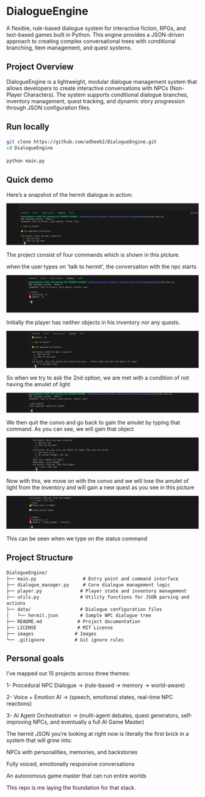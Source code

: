 # DialogueEngine

A flexible, rule-based dialogue system for interactive fiction, RPGs, and text-based games built in Python. This engine provides a JSON-driven approach to creating complex conversational trees with conditional branching, item management, and quest systems.

## Project Overview

DialogueEngine is a lightweight, modular dialogue management system that allows developers to create interactive conversations with NPCs (Non-Player Characters). The system supports conditional dialogue branches, inventory management, quest tracking, and dynamic story progression through JSON configuration files.

## Run locally

```bash
git clone https://github.com/adheeb2/DialogueEngine.git
cd DialogueEngine

python main.py
```

## Quick demo

Here’s a snapshot of the hermit dialogue in action:

![Rule-based NPC Dialogue System  Demo](images/hermit1.png)

The project consist of four commands which is shown in this picture.

when the user types on 'talk to hermit', the conversation with the npc starts

![Rule-based NPC Dialogue System  Demo](images/hermit2.png)

Initially the player has neither objects in his inventory nor any quests.

![Rule-based NPC Dialogue System  Demo](images/hermit3.png)

So when we try to ask the 2nd option, we are met with a condition of not having the amulet of light

![Rule-based NPC Dialogue System  Demo](images/hermit4.png)

We then quit the convo and go back to gain the amulet by typing that command. As you can see, we will gain that object

![Rule-based NPC Dialogue System  Demo](images/hermit5.png)

Now with this, we move on with the convo and we will lose the amulet of light from the inventory and will gain a new quest as you see in this picture

![Rule-based NPC Dialogue System  Demo](images/hermit6.png)

This can be seen when we type on the status command

## Project Structure

```
DialogueEngine/
├── main.py                 # Entry point and command interface
├── dialogue_manager.py     # Core dialogue management logic
├── player.py              # Player state and inventory management
├── utils.py               # Utility functions for JSON parsing and actions
├── data/                  # Dialogue configuration files
│   └── hermit.json        # Sample NPC dialogue tree
├── README.md             # Project documentation
├── LICENSE               # MIT License
├── images               # Images
└── .gitignore           # Git ignore rules
```

## Personal goals

I’ve mapped out 15 projects across three themes:

1- Procedural NPC Dialogue → (rule-based → memory → world-aware)

2- Voice + Emotion AI → (speech, emotional states, real-time NPC reactions)

3- AI Agent Orchestration → (multi-agent debates, quest generators, self-improving NPCs, and eventually a full AI Game Master)

The hermit JSON you’re looking at right now is literally the first brick in a system that will grow into:

NPCs with personalities, memories, and backstories

Fully voiced, emotionally responsive conversations

An autonomous game master that can run entire worlds

This repo is me laying the foundation for that stack.
